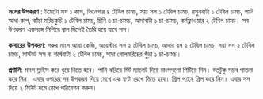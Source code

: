 **সসের উপকরণ** : টমেটো সস ১ কাপ, ভিনেগার ৪ টেবিল চামচ, সয়া সস ১ টেবিল চামচ, রসুনবাটা ১ টেবিল চামচ, পানি আধা কাপ, কাঁচা মরিচকুচি ১ টেবিল চামচ, চিনি ৪ চা-চামচ, আদাবাটা ১ চা-চামচ, কর্নফ্লাওয়ার ২ টেবিল চামচ। সব উপকরণ একসঙ্গে মিশিয়ে জ্বাল দিলেই তৈরি হয়ে যাবে সস।

**কাবারের উপকরণ**: গরুর মাংস আধা কেজি, অয়েস্টার সস ২ টেবিল চামচ, আদার রস ২ টেবিল চামচ, সয়া সস ২ টেবিল চামচ, মাস্টার্ড সস বা শর্ষেবাটা ২ টেবিল চামচ, সাদা গোলমরিচের গুঁড়া ১ চা-চামচ।

**প্রণালি**: মাংস স্লাইস করে ধুয়ে নিতে হবে। পানি ঝরিয়ে মিট ম্যালেট দিয়ে মাংসগুলো পিটিয়ে নিন। যতটুকু সম্ভব পাতলা করে নিন। এবার ওপরের সব উপকরণ দিয়ে মেখে এক ঘণ্টা রেখে দিতে হবে। গ্রিল প্যানে গ্রিল করে নিন। এবার সস দিয়ে ২ মিনিট দমে রেখে পরিবেশন করুন।

